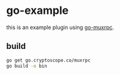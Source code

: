 # go-example

this is an example plugin using [go-muxrpc](https://godoc.org/go.cryptoscope.co/muxrpc).

## build

```bash
go get go.cryptoscope.co/muxrpc
go build -o bin
```
